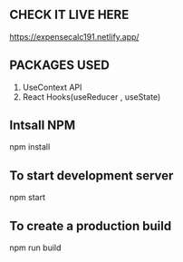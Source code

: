 ## CHECK IT LIVE HERE

https://expensecalc191.netlify.app/

## PACKAGES USED
1. UseContext API
2. React Hooks(useReducer , useState)

## Intsall NPM
npm install

## To start development server
npm start

## To create a production build
npm run build
